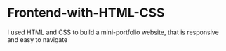 # Frontend-with-HTML-CSS
I used HTML and CSS to build a mini-portfolio website, that is responsive and easy to navigate
